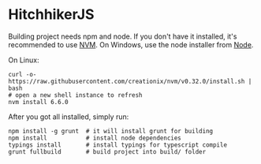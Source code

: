 # HitchhikerJS

Building project needs npm and node. If you don't have it installed, it's recommended to use [NVM](https://github.com/creationix/nvm). On Windows, use the node installer from [Node](https://nodejs.org/en/).

On Linux:
```
curl -o- https://raw.githubusercontent.com/creationix/nvm/v0.32.0/install.sh | bash
# open a new shell instance to refresh
nvm install 6.6.0
```

After you got all installed, simply run:

```
npm install -g grunt  # it will install grunt for building
npm install           # install node dependencies
typings install       # install typings for typescript compile
grunt fullbuild       # build project into build/ folder
```
